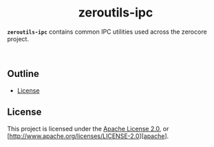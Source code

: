 <div align="center">
  <!-- <a href="https://github.com/zerocore-ai/zeroutils" target="_blank">
    <img src="https://raw.githubusercontent.com/zerocore-ai/zeroutils/main/assets/a_logo.png" alt="zeroutils Logo" width="100"></img>
  </a> -->

  <h1 align="center">zeroutils-ipc</h1>

  <!-- <p>
    <a href="https://crates.io/crates/zeroutils">
      <img src="https://img.shields.io/crates/v/zeroutils?label=crates" alt="Crate">
    </a>
    <a href="https://codecov.io/gh/zerocore-ai/zeroutils">
      <img src="https://codecov.io/gh/zerocore-ai/zeroutils/branch/main/graph/badge.svg?token=SOMETOKEN" alt="Code Coverage"/>
    </a>
    <a href="https://github.com/zerocore-ai/zeroutils/actions?query=">
      <img src="https://github.com/zerocore-ai/zeroutils/actions/workflows/tests_and_checks.yml/badge.svg" alt="Build Status">
    </a>
    <a href="https://github.com/zerocore-ai/zeroutils/blob/main/LICENSE">
      <img src="https://img.shields.io/badge/License-Apache%202.0-blue.svg" alt="License">
    </a>
    <a href="https://docs.rs/zeroutils">
      <img src="https://img.shields.io/static/v1?label=Docs&message=docs.rs&color=blue" alt="Docs">
    </a>
  </p> -->
</div>

**`zeroutils-ipc`** contains common IPC utilities used across the zerocore project.

</br>

##

## Outline

- [License](#license)

## License

This project is licensed under the [Apache License 2.0](./LICENSE), or
[http://www.apache.org/licenses/LICENSE-2.0][apache].

[apache]: https://www.apache.org/licenses/LICENSE-2.0
